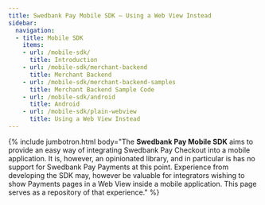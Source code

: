```yaml
---
title: Swedbank Pay Mobile SDK – Using a Web View Instead
sidebar:
  navigation:
  - title: Mobile SDK
    items:
    - url: /mobile-sdk/
      title: Introduction
    - url: /mobile-sdk/merchant-backend
      title: Merchant Backend
    - url: /mobile-sdk/merchant-backend-samples
      title: Merchant Backend Sample Code
    - url: /mobile-sdk/android
      title: Android
    - url: /mobile-sdk/plain-webview
      title: Using a Web View Instead
---
```


{% include jumbotron.html body="The **Swedbank Pay Mobile SDK** aims to provide an easy way of integrating Swedbank Pay Checkout into a mobile application. It is, however, an opinionated library, and in particular is has no support for Swedbank Pay Payments at this point. Experience from developing the SDK may, however be valuable for integrators wishing to show Payments pages in a Web View inside a mobile application. This page serves as a repository of that experience." %}
